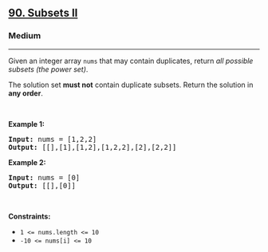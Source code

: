 <h2><a href="https://leetcode.com/problems/subsets-ii/">90. Subsets II</a></h2><h3>Medium</h3><hr><div style="user-select: auto;"><p style="user-select: auto;">Given an integer array <code style="user-select: auto;">nums</code> that may contain duplicates, return <em style="user-select: auto;">all possible subsets (the power set)</em>.</p>

<p style="user-select: auto;">The solution set <strong style="user-select: auto;">must not</strong> contain duplicate subsets. Return the solution in <strong style="user-select: auto;">any order</strong>.</p>

<p style="user-select: auto;">&nbsp;</p>
<p style="user-select: auto;"><strong style="user-select: auto;">Example 1:</strong></p>
<pre style="position: relative; user-select: auto;"><strong style="user-select: auto;">Input:</strong> nums = [1,2,2]
<strong style="user-select: auto;">Output:</strong> [[],[1],[1,2],[1,2,2],[2],[2,2]]
<div class="open_grepper_editor" title="Edit &amp; Save To Grepper" style="user-select: auto;"></div></pre><p style="user-select: auto;"><strong style="user-select: auto;">Example 2:</strong></p>
<pre style="position: relative; user-select: auto;"><strong style="user-select: auto;">Input:</strong> nums = [0]
<strong style="user-select: auto;">Output:</strong> [[],[0]]
<div class="open_grepper_editor" title="Edit &amp; Save To Grepper" style="user-select: auto;"></div></pre>
<p style="user-select: auto;">&nbsp;</p>
<p style="user-select: auto;"><strong style="user-select: auto;">Constraints:</strong></p>

<ul style="user-select: auto;">
	<li style="user-select: auto;"><code style="user-select: auto;">1 &lt;= nums.length &lt;= 10</code></li>
	<li style="user-select: auto;"><code style="user-select: auto;">-10 &lt;= nums[i] &lt;= 10</code></li>
</ul>
</div>